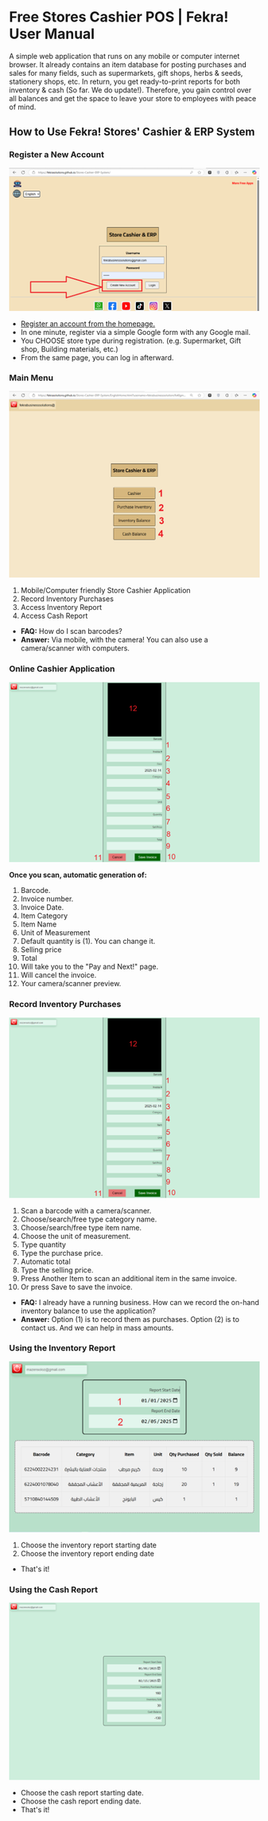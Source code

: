 # Free Stores Cashier POS | Fekra! User Manual
A simple web application that runs on any mobile or computer internet browser. It already contains an item database for posting purchases and sales for many fields, such as supermarkets, gift shops, herbs & seeds, stationery shops, etc.
In return, you get ready-to-print reports for both inventory & cash (So far. We do update!). Therefore, you gain control over all balances and get the space to leave your store to employees with peace of mind.
## How to Use Fekra! Stores' Cashier & ERP System
### Register a New Account
![My Image](https://raw.githubusercontent.com/FekraSolutions/Remote-Virtual-Assistance/main/media/howtocashier1.png)
* [Register an account from the homepage.]([https://google.com](https://fekrasolutions.github.io/Stores-Cashier-ERP-System/))
* In one minute, register via a simple Google form with any Google mail. 
* You CHOOSE store type during registration. (e.g. Supermarket, Gift shop, Building materials, etc.)
* From the same page, you can log in afterward.
### Main Menu  
![My Image](https://raw.githubusercontent.com/FekraSolutions/Remote-Virtual-Assistance/main/media/howtocashier2.png)  
1. Mobile/Computer friendly Store Cashier Application  
2. Record Inventory Purchases  
3. Access Inventory Report  
4. Access Cash Report
* **FAQ:** How do I scan barcodes?
* **Answer:** Via mobile, with the camera! You can also use a camera/scanner with computers.  
### Online Cashier Application
![My Image](https://raw.githubusercontent.com/FekraSolutions/Remote-Virtual-Assistance/main/media/howtocashier3.png)  

**Once you scan, automatic generation of:**
1. Barcode.
2. Invoice number.
3. Invoice Date. 
4. Item Category
5. Item Name
6. Unit of Measurement
7. Default quantity is (1). You can change it. 
8. Selling price
9. Total
10. Will take you to the "Pay and Next!" page. 
11. Will cancel the invoice. 
12. Your camera/scanner preview.
### Record Inventory Purchases
![My Image](https://raw.githubusercontent.com/FekraSolutions/Remote-Virtual-Assistance/main/media/howtocashier3.png)
1. Scan a barcode with a camera/scanner.
2. Choose/search/free type category name. 
3. Choose/search/free type item name. 
4. Choose the unit of measurement.
5. Type quantity
6. Type the purchase price.
7. Automatic total
8. Type the selling price. 
9. Press Another Item to scan an additional item in the same invoice. 
10. Or press Save to save the invoice. 
* **FAQ:** I already have a running business. How can we record the on-hand inventory balance to use the application?
* **Answer:** Option (1) is to record them as purchases. Option (2) is to contact us. And we can help in mass amounts.
### Using the Inventory Report
![My Image](https://raw.githubusercontent.com/FekraSolutions/Remote-Virtual-Assistance/main/media/howtocashier5.png)
1. Choose the inventory report starting date
2. Choose the inventory report ending date
* That's it!
### Using the Cash Report
![My Image](https://raw.githubusercontent.com/FekraSolutions/Remote-Virtual-Assistance/main/media/howtocashier6.png)
* Choose the cash report starting date.
* Choose the cash report ending date.
* That's it! 
